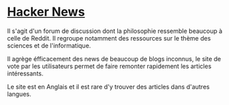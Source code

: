 # [Hacker News](https://news.ycombinator.com/news)

Il s'agit d'un forum de discussion dont la philosophie ressemble beaucoup à celle de Reddit.
Il regroupe notamment des ressources sur le thème des sciences et de l'informatique.

Il agrège éfficacement des news de beaucoup de blogs inconnus, le site de vote par les utilisateurs permet de faire remonter rapidement les articles intéressants.

Le site est en Anglais et il est rare d'y trouver des articles dans d'autres langues.